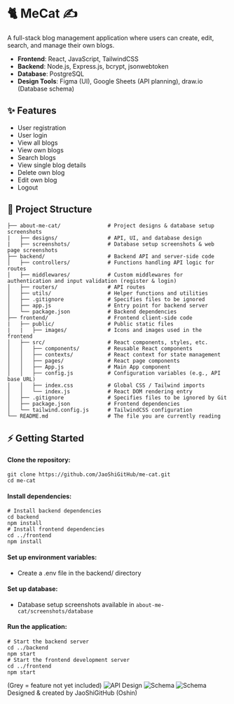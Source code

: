 # 🐈 MeCat ✍️ 
A full-stack blog management application where users can create, edit, search, and manage their own blogs.

* **Frontend**: React, JavaScript, TailwindCSS
* **Backend**: Node.js, Express.js, bcrypt, jsonwebtoken
* **Database**: PostgreSQL
* **Design Tools**: Figma (UI), Google Sheets (API planning), draw.io (Database schema)

## ✨ Features
  * User registration
  * User login
  * View all blogs
  * View own blogs
  * Search blogs
  * View single blog details
  * Delete own blog
  * Edit own blog
  * Logout

## 📂 Project Structure
```
├── about-me-cat/               # Project designs & database setup screenshots
|   ├── designs/                # API, UI, and database design
|   ├── screenshots/            # Database setup screenshots & web page screenshots
├── backend/                    # Backend API and server-side code
│   ├── controllers/            # Functions handling API logic for routes
│   ├── middlewares/            # Custom middlewares for authentication and input validation (register & login)
│   ├── routers/                # API routes
│   ├── utils/                  # Helper functions and utilities
│   ├── .gitignore              # Specifies files to be ignored
│   ├── app.js                  # Entry point for backend server
│   └── package.json            # Backend dependencies
├── frontend/                   # Frontend client-side code
|   ├── public/                 # Public static files
|   |   ├── images/             # Icons and images used in the frontend
│   ├── src/                    # React components, styles, etc.
│   │   ├── components/         # Reusable React components
│   │   ├── contexts/           # React context for state management
│   │   ├── pages/              # React page components
│   │   ├── App.js              # Main App component
│   │   ├── config.js           # Configuration variables (e.g., API base URL)
│   │   ├── index.css           # Global CSS / Tailwind imports
│   │   └── index.js            # React DOM rendering entry
│   ├── .gitignore              # Specifies files to be ignored by Git
│   ├── package.json            # Frontend dependencies
│   └── tailwind.config.js      # TailwindCSS configuration
└── README.md                   # The file you are currently reading
```

## ⚡️ Getting Started
  #### Clone the repository:
  ```
  git clone https://github.com/JaoShiGitHub/me-cat.git
  cd me-cat
  ```
  #### Install dependencies:
  ```
  # Install backend dependencies
  cd backend
  npm install
  # Install frontend dependencies
  cd ../frontend
  npm install
  ```
  #### Set up environment variables:
  * Create a .env file in the backend/ directory
  #### Set up database:
  * Database setup screenshots available in `about-me-cat/screenshots/database`
  #### Run the application:
  ```
  # Start the backend server
  cd ../backend
  npm start
  # Start the frontend development server
  cd ../frontend
  npm start
  ```
  
(Grey = feature not yet included)
![API Design](https://github.com/JaoShiGitHub/me-cat/blob/main/about-me-cat/designs/api-design.png?raw=true)
![Schema](https://github.com/JaoShiGitHub/me-cat/blob/main/about-me-cat/designs/schema.png?raw=true)
![Schema](https://github.com/JaoShiGitHub/me-cat/blob/main/about-me-cat/designs/me-cat.png?raw=true)
Designed & created by JaoShiGitHub (Oshin)
